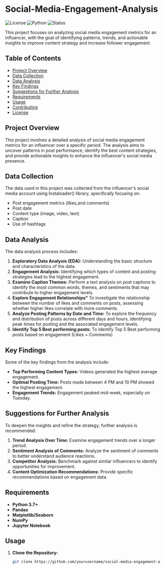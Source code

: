 # Social-Media-Engagement-Analysis

![License](https://img.shields.io/badge/license-MIT-blue.svg)
![Python](https://img.shields.io/badge/Python-3.7%2B-blue.svg)
![Status](https://img.shields.io/badge/status-Completed-brightgreen.svg)

This project focuses on analyzing social media engagement metrics for an influencer, with the goal of identifying patterns, trends, and actionable insights to improve content strategy and increase follower engagement.

## Table of Contents

- [Project Overview](#project-overview)
- [Data Collection](#data-collection)
- [Data Analysis](#data-analysis)
- [Key Findings](#key-findings)
- [Suggestions for Further Analysis](#suggestions-for-further-analysis)
- [Requirements](#requirements)
- [Usage](#usage)
- [Contributing](#contributing)
- [License](#license)

## Project Overview

This project involves a detailed analysis of social media engagement metrics for an influencer over a specific period. The analysis aims to uncover patterns in post performance, identify the best content strategies, and provide actionable insights to enhance the influencer's social media presence.

## Data Collection

The data used in this project was collected from the influencer's social media account using Instaloader() library, specifically focusing on:

- Post engagement metrics (likes,and comments)
- Post date 
- Content type (image, video, text)
- Caption 
- Use of hashtags


## Data Analysis

The data analysis process includes:

1. **Exploratory Data Analysis (EDA):** Understanding the basic structure and characteristics of the data.
2. **Engagement Analysis:** Identifying which types of content and posting strategies lead to the highest engagement.
3. **Examine Caption Themes:** Perform a text analysis on post captions to identify the most common words, themes, and sentiments that may contribute to higher engagement levels.
4. **Explore Engagement Relationships"** To investigate the relationship between the number of likes and comments on posts, assessing whether higher likes correlate with more comments.
5. **Analyze Posting Patterns by Date and Time:** To explore the frequency and distribution of posts across different days and hours, identifying peak times for posting and the associated engagement levels.
6. **Identify Top 5 Best performing posts:** To Identify Top 5 Best performing posts based on engagement (Likes + Comments)

## Key Findings

Some of the key findings from the analysis include:

- **Top Performing Content Types:** Videos generated the highest average engagement.
- **Optimal Posting Time:** Posts made between 4 PM and 10 PM showed the highest engagement.
- **Engagement Trends:** Engagement peaked mid-week, especially on Tuesday.

## Suggestions for Further Analysis

To deepen the insights and refine the strategy, further analysis is recommended:

1. **Trend Analysis Over Time:** Examine engagement trends over a longer period.
2. **Sentiment Analysis of Comments:** Analyze the sentiment of comments to better understand audience reactions.
4. **Competitor Analysis:** Benchmark against similar influencers to identify opportunities for improvement.
5. **Content Optimization Recommendations:** Provide specific recommendations based on engagement data.

## Requirements

- **Python 3.7+**
- **Pandas**
- **Matplotlib/Seaborn**
- **NumPy**
- **Jupyter Notebook**

## Usage

1. **Clone the Repository:**
   ```bash
   git clone https://github.com/yourusername/social-media-engagement-analysis.git
